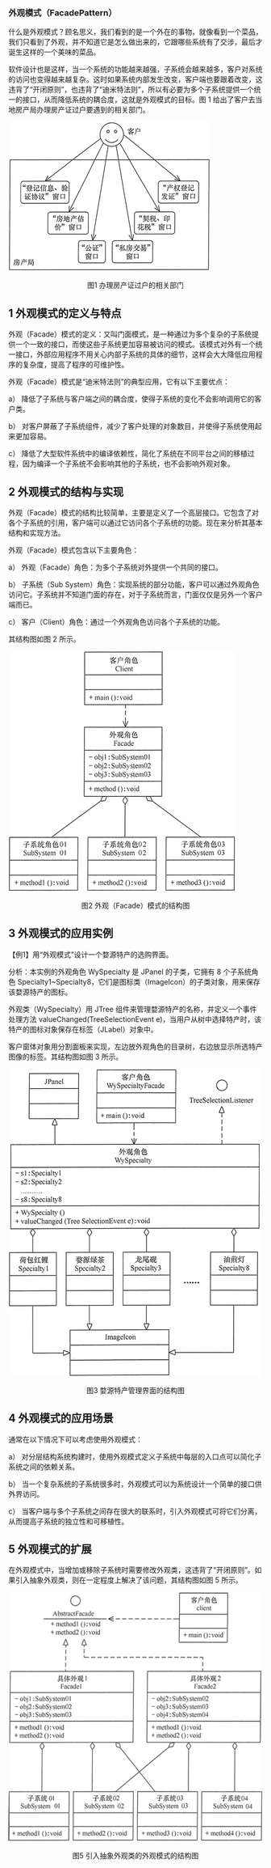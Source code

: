 ### 外观模式（FacadePattern）

什么是外观模式？顾名思义，我们看到的是一个外在的事物，就像看到一个菜品，我们只看到了外观，并不知道它是怎么做出来的，它跟哪些系统有了交涉，最后才诞生这样的一个美味的菜品。

软件设计也是这样，当一个系统的功能越来越强，子系统会越来越多，客户对系统的访问也变得越来越复杂。这时如果系统内部发生改变，客户端也要跟着改变，这违背了“开闭原则”，也违背了“迪米特法则”，所以有必要为多个子系统提供一个统一的接口，从而降低系统的耦合度，这就是外观模式的目标。图 1 给出了客户去当地房产局办理房产证过户要遇到的相关部门。

![办理房产证过户的相关部门](./images/clip_image001.gif)

<center>图1 办理房产证过户的相关部门</center>

## 1 外观模式的定义与特点

外观（Facade）模式的定义：又叫门面模式，是一种通过为多个复杂的子系统提供一个一致的接口，而使这些子系统更加容易被访问的模式。该模式对外有一个统一接口，外部应用程序不用关心内部子系统的具体的细节，这样会大大降低应用程序的复杂度，提高了程序的可维护性。



外观（Facade）模式是“迪米特法则”的典型应用，它有以下主要优点：

a） 降低了子系统与客户端之间的耦合度，使得子系统的变化不会影响调用它的客户类。

b） 对客户屏蔽了子系统组件，减少了客户处理的对象数目，并使得子系统使用起来更加容易。

c） 降低了大型软件系统中的编译依赖性，简化了系统在不同平台之间的移植过程，因为编译一个子系统不会影响其他的子系统，也不会影响外观对象。

 

## 2 外观模式的结构与实现

外观（Facade）模式的结构比较简单，主要是定义了一个高层接口。它包含了对各个子系统的引用，客户端可以通过它访问各个子系统的功能。现在来分析其基本结构和实现方法。

外观（Facade）模式包含以下主要角色：

a） 外观（Facade）角色：为多个子系统对外提供一个共同的接口。

b） 子系统（Sub System）角色：实现系统的部分功能，客户可以通过外观角色访问它。子系统并不知道门面的存在，对于子系统而言，门面仅仅是另外一个客户端而已。

c） 客户（Client）角色：通过一个外观角色访问各个子系统的功能。


 其结构图如图 2 所示。

 

![外观模式的结构图](./images/clip_image002.gif)

<center> 图2 外观（Facade）模式的结构图</center>



## 3 外观模式的应用实例

【例1】用“外观模式”设计一个婺源特产的选购界面。

分析：本实例的外观角色 WySpecialty 是 JPanel 的子类，它拥有 8 个子系统角色 Specialty1~Specialty8，它们是图标类（ImageIcon）的子类对象，用来保存该婺源特产的图标。

外观类（WySpecialty）用 JTree 组件来管理婺源特产的名称，并定义一个事件处理方法 valueChanged(TreeSelectionEvent e)，当用户从树中选择特产时，该特产的图标对象保存在标签（JLabel）对象中。

客户窗体对象用分割面板来实现，左边放外观角色的目录树，右边放显示所选特产图像的标签。其结构图如图 3 所示。

 

![婺源特产管理界面的结构图](./images/clip_image003.gif)

<center>图3 婺源特产管理界面的结构图</center>

 

## 4 外观模式的应用场景

通常在以下情况下可以考虑使用外观模式：

a） 对分层结构系统构建时，使用外观模式定义子系统中每层的入口点可以简化子系统之间的依赖关系。

b） 当一个复杂系统的子系统很多时，外观模式可以为系统设计一个简单的接口供外界访问。

c） 当客户端与多个子系统之间存在很大的联系时，引入外观模式可将它们分离，从而提高子系统的独立性和可移植性。

## 5 外观模式的扩展

在外观模式中，当增加或移除子系统时需要修改外观类，这违背了“开闭原则”。如果引入抽象外观类，则在一定程度上解决了该问题，其结构图如图 5 所示。

![引入抽象外观类的外观模式的结构图](./images/clip_image004.gif)

<center>图5 引入抽象外观类的外观模式的结构图</center>